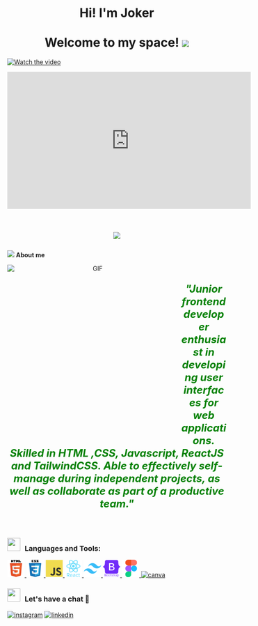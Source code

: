 <h1 align="center">
  <br>Hi! I'm Joker</br> 
  <br>Welcome to my space!<img</br> <img src="https://media.giphy.com/media/mBSeE1Q3yxcb0XoSKh/giphy.gif" width="40">
  </h1>

[![Watch the video](https://img.youtube.com/vi/T-D1KVIuvjA/maxresdefault.jpg)](https://youtu.be/T-D1KVIuvjA)

<iframe width="560" height="315" 
src="https://www.youtube.com/embed/T-D1KVIuvjA?autoplay=1" 
title="YouTube video player" frameborder="0" 
allow="accelerometer; autoplay; clipboard-write; encrypted-media; gyroscope; picture-in-picture; web-share" 
allowfullscreen></iframe>

<h1 align="center">
  <img src="https://readme-typing-svg.herokuapp.com?font=Patrick+Hand&size=30&pause=1000&color=42F742&background=FFBCB400&center=true&vCenter=true&width=435&lines=Aspiring+Frontend+Developer;Love+Coding+%26+Video+Games">
</h1>

<picture><img src = "https://media.giphy.com/media/fAbbq1tF99d0uiizsr/giphy.gif" width = 50px></picture> **About me**

<a target="_blank" align="center">
  <img align="left" top="500" height="400" width="400" alt="GIF" src="https://media.giphy.com/media/paTz7UZbPfTZFRYnnB/giphy.gif">
</a>

<br/>
<p align="center" style="color:green;font-weight:700;font-size:24px"><i> "Junior frontend developer enthusiast in developing user interfaces for web applications. Skilled in HTML ,CSS, Javascript, ReactJS and TailwindCSS. Able to effectively self-manage during independent projects, as well as collaborate as part of a productive team."</i> </p>
<br/>
<h3 align="left"><img src="https://media.giphy.com/media/IauL6LvGNlT3ffhcqq/giphy.gif" width="30" height="30" style="margin-right: 10px;">Languages and Tools:</h3>

<p align="left"> 
  
   <a href="https://www.w3.org/html/" target="_blank" rel="noreferrer"> <img
      src="https://raw.githubusercontent.com/devicons/devicon/master/icons/html5/html5-original-wordmark.svg"
      alt="html5" width="40" height="40" /> </a> 
      <a href="https://www.w3schools.com/css/" target="_blank"
      rel="noreferrer"> <img
      src="https://raw.githubusercontent.com/devicons/devicon/master/icons/css3/css3-original-wordmark.svg" alt="css3"
      width="40" height="40" /> </a> 
      <a href="https://developer.mozilla.org/en-US/docs/Web/JavaScript" target="_blank"
    rel="noreferrer"> <img
      src="https://raw.githubusercontent.com/devicons/devicon/master/icons/javascript/javascript-original.svg"
      alt="javascript" width="40" height="40" /> </a> 
      <a href="https://reactjs.org/" target="_blank" rel="noreferrer"> <img
      src="https://raw.githubusercontent.com/devicons/devicon/master/icons/react/react-original-wordmark.svg"
      alt="react" width="40" height="40" /> </a>
  <a href="https://tailwindcss.com/" target="_blank" rel="noreferrer"> <img
      src="https://raw.githubusercontent.com/devicons/devicon/master/icons/tailwindcss/tailwindcss-plain.svg"
      alt="tailwind" width="40" height="40" /> </a>
      <a href="https://getbootstrap.com" target="_blank" rel="noreferrer">
    <img src="https://raw.githubusercontent.com/devicons/devicon/master/icons/bootstrap/bootstrap-plain-wordmark.svg"
      alt="bootstrap" width="40" height="40" /> </a>
       <a href="https://www.figma.com/" target="_blank" rel="noreferrer"> <img
      src="https://raw.githubusercontent.com/devicons/devicon/master/icons/figma/figma-original.svg"
      alt="figma" width="40" height="40" /> </a>
      <a href="https://www.canva.com/" target="_blank" rel="noreferrer"> <img
      src="https://cdn.jsdelivr.net/gh/devicons/devicon/icons/canva/canva-original.svg"
      alt="canva" width="40" height="40" /> </a>
      
</p>

<h3 align="left" > <img src="https://media.giphy.com/media/H7a4nMx9Zdhvm2HySH/giphy.gif" width="30" height="30" style="margin-right: 10px;">Let's have a chat 👋 </h3>
<p align="left">
 
  <a href="https://www.instagram.com/sofhia94/?hl=en" target="blank"><img align="center"
      src="https://raw.githubusercontent.com/rahuldkjain/github-profile-readme-generator/master/src/images/icons/Social/instagram.svg"
      alt="instagram" height="30" width="40" /></a>
  <a href="https://www.linkedin.com/in/rainisa-sofhia-40489b257/" target="blank"><img align="center"
      src="https://raw.githubusercontent.com/rahuldkjain/github-profile-readme-generator/master/src/images/icons/Social/linked-in-alt.svg"
      alt="linkedin" height="30" width="40" /></a>

